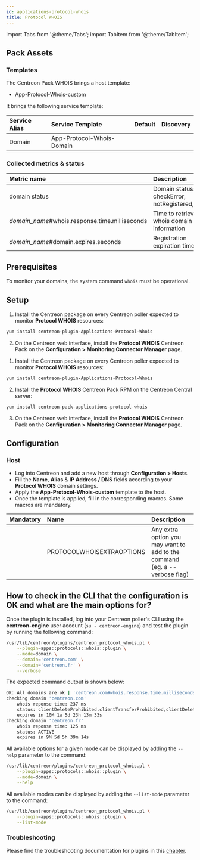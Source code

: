```yaml
---
id: applications-protocol-whois
title: Protocol WHOIS
---
```

import Tabs from '@theme/Tabs';
import TabItem from '@theme/TabItem';

## Pack Assets

### Templates

The Centreon Pack WHOIS brings a host template:
* App-Protocol-Whois-custom

It brings the following service template:

| Service Alias | Service Template          | Default | Discovery |
|:--------------|:--------------------------|:--------|:----------|
| Domain        | App-Protocol-Whois-Domain |         |           |

### Collected metrics & status

<Tabs groupId="sync">
<TabItem value="Domain" label="Domain">

| Metric name                                    | Description                                   | Unit  |
| :--------------------------------------------- | :-------------------------------------------- | :---- |
| domain status                                  | Domain status: checkError, notRegistered,...  |       |
| *domain_name*#whois.response.time.milliseconds | Time to retrieve whois domain information     | ms    |
| *domain_name*#domain.expires.seconds           | Registration expiration time                  | s     |

</TabItem>
</Tabs>

## Prerequisites

To monitor your domains, the system command `whois` must be operational.

## Setup

<Tabs groupId="sync">
<TabItem value="Online License" label="Online License">

1. Install the Centreon package on every Centreon poller expected to monitor **Protocol WHOIS** resources:

```bash
yum install centreon-plugin-Applications-Protocol-Whois
```

2. On the Centreon web interface, install the **Protocol WHOIS** Centreon Pack on the **Configuration > Monitoring Connector Manager** page.

</TabItem>

<TabItem value="Offline License" label="Offline License">

1. Install the Centreon package on every Centreon poller expected to monitor **Protocol WHOIS** resources:

```bash
yum install centreon-plugin-Applications-Protocol-Whois
```

2. Install the **Protocol WHOIS** Centreon Pack RPM on the Centreon Central server:

```bash
yum install centreon-pack-applications-protocol-whois
```

3. On the Centreon web interface, install the **Protocol WHOIS** Centreon Pack on the **Configuration > Monitoring Connector Manager** page.

</TabItem>
</Tabs>

## Configuration

### Host

* Log into Centreon and add a new host through **Configuration > Hosts**.
* Fill the **Name**, **Alias** & **IP Address / DNS** fields according to your **Protocol WHOIS** domain settings.
* Apply the **App-Protocol-Whois-custom** template to the host.
* Once the template is applied, fill in the corresponding macros. Some macros are mandatory.

| Mandatory | Name                      | Description                                                                |
| :-------- | :------------------------ | :------------------------------------------------------------------------- |
|           | PROTOCOLWHOISEXTRAOPTIONS | Any extra option you may want to add to the command (eg. a --verbose flag) |

## How to check in the CLI that the configuration is OK and what are the main options for? 

Once the plugin is installed, log into your Centreon poller's CLI using the
**centreon-engine** user account (`su - centreon-engine`) and test the plugin by
running the following command:

```bash
/usr/lib/centreon/plugins/centreon_protocol_whois.pl \
    --plugin=apps::protocols::whois::plugin \
    --mode=domain \
    --domain='centreon.com' \
    --domain='centreon.fr' \
    --verbose
```

The expected command output is shown below:

```bash
OK: All domains are ok | 'centreon.com#whois.response.time.milliseconds'=237ms;;;0; 'centreon.com#domain.expires.seconds'=27417843s;;;0; 'centreon.fr#whois.response.time.milliseconds'=125ms;;;0; 'centreon.fr#domain.expires.seconds'=24120041s;;;0;
checking domain 'centreon.com'
    whois reponse time: 237 ms
    status: clientDeleteProhibited,clientTransferProhibited,clientDeleteProhibited,clientTransferProhibited
    expires in 10M 1w 5d 23h 13m 33s
checking domain 'centreon.fr'
    whois reponse time: 125 ms
    status: ACTIVE
    expires in 9M 5d 5h 39m 14s
```

All available options for a given mode can be displayed by adding the 
`--help` parameter to the command:

```bash
/usr/lib/centreon/plugins/centreon_protocol_whois.pl \
    --plugin=apps::protocols::whois::plugin \
    --mode=domain \
    --help
```

All available modes can be displayed by adding the 
`--list-mode` parameter to the command:

```bash
/usr/lib/centreon/plugins/centreon_protocol_whois.pl \
    --plugin=apps::protocols::whois::plugin \
    --list-mode
```

### Troubleshooting

Please find the troubleshooting documentation for plugins in
this [chapter](../getting-started/how-to-guides/troubleshooting-plugins.md).
